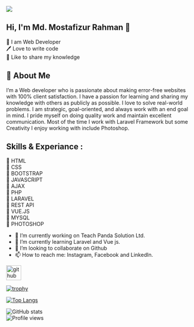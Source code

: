 ![](https://user-images.githubusercontent.com/107453434/176463015-4baad7de-f888-4a12-9a30-4d059fb5d498.jpg)
## Hi, I'm Md. Mostafizur Rahman 👋
<p>
👑 I am Web Developer <br> 
🖊️ Love to write code <br> 
🎤 Like to share my knowledge </p> 

## 🚀 About Me

I’m a Web developer who is passionate about making error-free websites with 100% client satisfaction. I have a passion for learning and sharing my knowledge with others as publicly as possible. I love to solve real-world problems. I am strategic, goal-oriented, and always work with an end goal in mind. I pride myself on doing quality work and maintain excellent communication. Most of the time I work with Laravel Framework but some Creativity I enjoy working with include Photoshop.

## Skills & Experiance : 
🔗 HTML<br>
🔗 CSS<br>
🔗 BOOTSTRAP<br>
🔗 JAVASCRIPT<br>
🔗 AJAX<br>
🔗 PHP<br>
🔗 LARAVEL<br>
🔗 REST API<br>
🔗 VUE.JS<br>
🔗 MYSQL<br>
🔗 PHOTOSHOP

- 🔭 I’m currently working on Teach Panda Solution Ltd. 
- 🌱 I’m currently learning Laravel and Vue js. 
- 👯 I’m looking to collaborate on Github 
- 📫 How to reach me: Instagram, Facebook and LinkedIn. 


[<img src='https://cdn.jsdelivr.net/npm/simple-icons@3.0.1/icons/github.svg' alt='github' height='40'>](https://github.com/mostafizur008)  

[![trophy](https://github-profile-trophy.vercel.app/?username=mostafizur008)](https://github.com/ryo-ma/github-profile-trophy)

[![Top Langs](https://github-readme-stats.vercel.app/api/top-langs/?username=mostafizur008)](https://github.com/anuraghazra/github-readme-stats)

![GitHub stats](https://github-readme-stats.vercel.app/api?username=mostafizur008&show_icons=true)  
![Profile views](https://gpvc.arturio.dev/mostafizur008)



